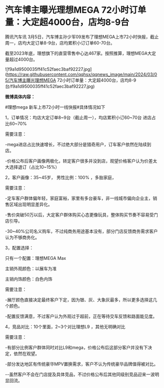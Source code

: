# 汽车博主曝光理想MEGA 72小时订单量：大定超4000台，店均8-9台

腾讯汽车讯 3月5日，汽车博主孙少军09发布了理想MEGA上市72小时快报，截止周一，店均大定订单8-9台，店均累积小订订单60-70台。

截至2023年底，理想旗下的直营零售中心达467家。按照推算，理想MEGA大定量超过4000台。

![f9a1d9500035ff41c52faec3baf92227.jpg](https://raw.githubusercontent.com/qqhsx/qqnews_image/main/2024/03/05/汽车博主曝光理想MEGA 72小时订单量：大定超4000台，店均8-9台/f9a1d9500035ff41c52faec3baf92227.jpg)

**微博具体内容：**

#理想mega 新车上市72小时一线快报#具体情况如下

1，订单情况：均店大定订单8~9台（截止周一），均店累积小订60~70台 进店占比60~70%

需要注意：

-mega进店占比快速增长，不过绝大部分是猎奇用户，订车客户依然在陆续到店。

-价格公布后客户画像两极化，转定客户很多并没到店，观望价格客户认为价差太大选择退订（占比10~15%）

2，客户画像：35~45岁， 男性比例：100% ，多胎家庭，

需要注意：

-定车客户群体偏年轻，家庭富裕，家里有多台豪车，非一线城市偏向企业主，销售区域出现明显差异化。

-售价突破50万以后，大定客户群体购买心态更像玩具，整体购买节奏不容易受门店引导。

-30~40%公司名义购车，不过纯商务用途基本没有，部分门店反馈商务需求客户认为不够商务化。

3，配置选择：

只有一个配置：理想MEGA Max

主销外观颜色：以展车为准

主销内饰颜色：白色内饰

需要注意：

-展厅颜色直接决定最终客户下定，因为银、灰、大象灰最多，所以更多选择这几个颜色。

-配置反馈满意，不过客户认为外观过于超前，正在等待交车反馈和路面能见度。

4，竞品对比：10个里面，2~3个对比理想L9 ，其他无明确对比

需要注意：

-有部分比例客户群体同时对比L9和mega，价格公布后这部分客户并没有下决定，依然在观望。

-部分发达地区有传统豪华MPV置换需求，客户不认为传统豪华品牌值得被对比。

\--虽然客户不会在门店提及具体竞品，不过价格公布后其他同级别竞品迎来一波明显回流。

